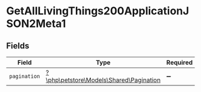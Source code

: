 # GetAllLivingThings200ApplicationJSON2Meta1


## Fields

| Field                                                                        | Type                                                                         | Required                                                                     | Description                                                                  |
| ---------------------------------------------------------------------------- | ---------------------------------------------------------------------------- | ---------------------------------------------------------------------------- | ---------------------------------------------------------------------------- |
| `pagination`                                                                 | [?\php\petstore\Models\Shared\Pagination](../../models/shared/Pagination.md) | :heavy_minus_sign:                                                           | N/A                                                                          |